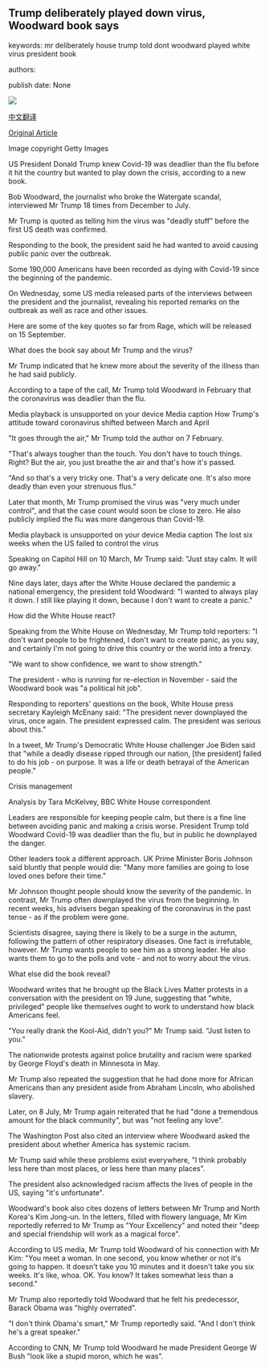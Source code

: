 ## Trump deliberately played down virus, Woodward book says

keywords: mr deliberately house trump told dont woodward played white virus president book

authors: 

publish date: None

![](https://ichef.bbci.co.uk/news/1024/branded_news/15586/production/_114303478_gettyimages-1228410829.jpg)

[中文翻译](Trump%20deliberately%20played%20down%20virus%2C%20Woodward%20book%20says_zh.md)

[Original Article](https://www.bbc.com/news/world-us-canada-54094559)

Image copyright Getty Images

US President Donald Trump knew Covid-19 was deadlier than the flu before it hit the country but wanted to play down the crisis, according to a new book.

Bob Woodward, the journalist who broke the Watergate scandal, interviewed Mr Trump 18 times from December to July.

Mr Trump is quoted as telling him the virus was "deadly stuff" before the first US death was confirmed.

Responding to the book, the president said he had wanted to avoid causing public panic over the outbreak.

Some 190,000 Americans have been recorded as dying with Covid-19 since the beginning of the pandemic.

On Wednesday, some US media released parts of the interviews between the president and the journalist, revealing his reported remarks on the outbreak as well as race and other issues.

Here are some of the key quotes so far from Rage, which will be released on 15 September.

What does the book say about Mr Trump and the virus?

Mr Trump indicated that he knew more about the severity of the illness than he had said publicly.

According to a tape of the call, Mr Trump told Woodward in February that the coronavirus was deadlier than the flu.

Media playback is unsupported on your device Media caption How Trump's attitude toward coronavirus shifted between March and April

"It goes through the air," Mr Trump told the author on 7 February.

"That's always tougher than the touch. You don't have to touch things. Right? But the air, you just breathe the air and that's how it's passed.

"And so that's a very tricky one. That's a very delicate one. It's also more deadly than even your strenuous flus."

Later that month, Mr Trump promised the virus was "very much under control", and that the case count would soon be close to zero. He also publicly implied the flu was more dangerous than Covid-19.

Media playback is unsupported on your device Media caption The lost six weeks when the US failed to control the virus

Speaking on Capitol Hill on 10 March, Mr Trump said: "Just stay calm. It will go away."

Nine days later, days after the White House declared the pandemic a national emergency, the president told Woodward: "I wanted to always play it down. I still like playing it down, because I don't want to create a panic."

How did the White House react?

Speaking from the White House on Wednesday, Mr Trump told reporters: "I don't want people to be frightened, I don't want to create panic, as you say, and certainly I'm not going to drive this country or the world into a frenzy.

"We want to show confidence, we want to show strength."

The president - who is running for re-election in November - said the Woodward book was "a political hit job".

Responding to reporters' questions on the book, White House press secretary Kayleigh McEnany said: "The president never downplayed the virus, once again. The president expressed calm. The president was serious about this."

In a tweet, Mr Trump's Democratic White House challenger Joe Biden said that "while a deadly disease ripped through our nation, [the president] failed to do his job - on purpose. It was a life or death betrayal of the American people."

Crisis management

Analysis by Tara McKelvey, BBC White House correspondent

Leaders are responsible for keeping people calm, but there is a fine line between avoiding panic and making a crisis worse. President Trump told Woodward Covid-19 was deadlier than the flu, but in public he downplayed the danger.

Other leaders took a different approach. UK Prime Minister Boris Johnson said bluntly that people would die: "Many more families are going to lose loved ones before their time."

Mr Johnson thought people should know the severity of the pandemic. In contrast, Mr Trump often downplayed the virus from the beginning. In recent weeks, his advisers began speaking of the coronavirus in the past tense - as if the problem were gone.

Scientists disagree, saying there is likely to be a surge in the autumn, following the pattern of other respiratory diseases. One fact is irrefutable, however. Mr Trump wants people to see him as a strong leader. He also wants them to go to the polls and vote - and not to worry about the virus.

What else did the book reveal?

Woodward writes that he brought up the Black Lives Matter protests in a conversation with the president on 19 June, suggesting that "white, privileged" people like themselves ought to work to understand how black Americans feel.

"You really drank the Kool-Aid, didn't you?" Mr Trump said. "Just listen to you."

The nationwide protests against police brutality and racism were sparked by George Floyd's death in Minnesota in May.

Mr Trump also repeated the suggestion that he had done more for African Americans than any president aside from Abraham Lincoln, who abolished slavery.

Later, on 8 July, Mr Trump again reiterated that he had "done a tremendous amount for the black community", but was "not feeling any love".

The Washington Post also cited an interview where Woodward asked the president about whether America has systemic racism.

Mr Trump said while these problems exist everywhere, "I think probably less here than most places, or less here than many places".

The president also acknowledged racism affects the lives of people in the US, saying "it's unfortunate".

Woodward's book also cites dozens of letters between Mr Trump and North Korea's Kim Jong-un. In the letters, filled with flowery language, Mr Kim reportedly referred to Mr Trump as "Your Excellency" and noted their "deep and special friendship will work as a magical force".

According to US media, Mr Trump told Woodward of his connection with Mr Kim: "You meet a woman. In one second, you know whether or not it's going to happen. It doesn't take you 10 minutes and it doesn't take you six weeks. It's like, whoa. OK. You know? It takes somewhat less than a second."

Mr Trump also reportedly told Woodward that he felt his predecessor, Barack Obama was "highly overrated".

"I don't think Obama's smart," Mr Trump reportedly said. "And I don't think he's a great speaker."

According to CNN, Mr Trump told Woodward he made President George W Bush "look like a stupid moron, which he was".